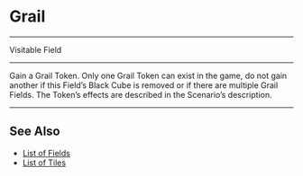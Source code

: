# Grail

___
Visitable Field
___
Gain a Grail Token. Only one Grail Token can exist in the game, do not gain another if this Field’s Black Cube is removed or if there are multiple Grail Fields. The Token’s effects are described in the Scenario’s description.
___


## See Also

- [List of Fields](index.md)
- [List of Tiles](../tiles/index.md)
